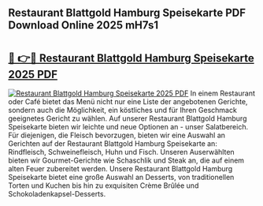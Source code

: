 ## Restaurant Blattgold Hamburg Speisekarte PDF Download Online 2025 mH7s1

# <h2><a href="http://gcbo7p.nevu.top/?p=Restaurant+Blattgold+Hamburg+Speisekarte">🔗 👉🔴 Restaurant Blattgold Hamburg Speisekarte 2025 PDF</a></h2>

[![Restaurant Blattgold Hamburg Speisekarte 2025 PDF](https://i.imgur.com/dBaPXMq.png)](http://gcbo7p.nevu.top/?p=Restaurant+Blattgold+Hamburg+Speisekarte)
In einem Restaurant oder Café bietet das Menü nicht nur eine Liste der angebotenen Gerichte, sondern auch die Möglichkeit, ein köstliches und für Ihren Geschmack geeignetes Gericht zu wählen. Auf unserer Restaurant Blattgold Hamburg Speisekarte bieten wir leichte und neue Optionen an - unser Salatbereich. Für diejenigen, die Fleisch bevorzugen, bieten wir eine Auswahl an Gerichten auf der Restaurant Blattgold Hamburg Speisekarte an: Rindfleisch, Schweinefleisch, Huhn und Fisch. Unseren Auserwählten bieten wir Gourmet-Gerichte wie Schaschlik und Steak an, die auf einem alten Feuer zubereitet werden. Unsere Restaurant Blattgold Hamburg Speisekarte bietet eine große Auswahl an Desserts, von traditionellen Torten und Kuchen bis hin zu exquisiten Crème Brûlée und Schokoladenkapsel-Desserts.
